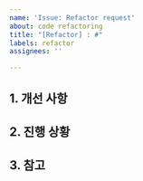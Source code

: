 ```yaml
---
name: 'Issue: Refactor request'
about: code refactoring
title: "[Refactor] : #"
labels: refactor
assignees: ''

---
```


## 1. 개선 사항


## 2. 진행 상황


## 3. 참고
